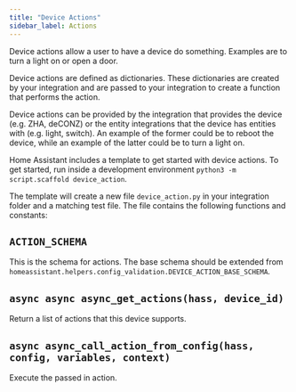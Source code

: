 ```yaml
---
title: "Device Actions"
sidebar_label: Actions
---
```


Device actions allow a user to have a device do something. Examples are to turn a light on or open a door.

Device actions are defined as dictionaries. These dictionaries are created by your integration and are passed to your integration to create a function that performs the action.

Device actions can be provided by the integration that provides the device (e.g. ZHA, deCONZ) or the entity integrations that the device has entities with (e.g. light, switch).
An example of the former could be to reboot the device, while an example of the latter could be to turn a light on.

Home Assistant includes a template to get started with device actions. To get started, run inside a development environment `python3 -m script.scaffold device_action`.

The template will create a new file `device_action.py` in your integration folder and a matching test file. The file contains the following functions and constants:

## `ACTION_SCHEMA`

This is the schema for actions. The base schema should be extended from `homeassistant.helpers.config_validation.DEVICE_ACTION_BASE_SCHEMA`.

## `async async async_get_actions(hass, device_id)`

Return a list of actions that this device supports.

## `async async_call_action_from_config(hass, config, variables, context)`

Execute the passed in action.
